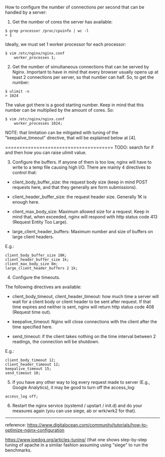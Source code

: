 How to configure the number of connections per second that can be handled by a server:

1) Get the number of cores the server has available:

```
$ grep processor /proc/cpuinfo | wc -l
> 1
```

Ideally, we must set 1 worker processor for each processor:

```
$ vim /etc/nginx/nginx.conf
    worker_processes 1;
```

2) Get the number of simultaneous connections that can be served by Nginx. Important to have in mind that every browser usually opens up at least 2 connections per server, so that number can half. So, to get the number:

```
$ ulimit -n
> 1024
```

The value got there is a good starting number. Keep in mind that this number can be multiplied by the amount of cores. So:

```
$ vim /etc/nginx/nginx.conf
    worker_processes 1024;

```

NOTE: that limitation can be mitigated with tuning of the "keepalive_timeout" directive, that will be explained below at [4].

====================================== TODO: search for if and then how you can raise ulimit value.

3) Configure the buffers. If anyone of them is too low, nginx will have to write to a temp file causing high I/O. There are mainly 4 directives to control that:

- client_body_buffer_size: the request body size (keep in mind POST requests here, and that they generally are form submissions).

- client_header_buffer_size: the request header size. Generally 1K is enough here.

- client_max_body_size: Maximum allowed size for a request. Keep in mind that, when exceeded, nginx will respond with http status code 413 (Request Entity Too Large).

- large_client_header_buffers: Maximum number and size of buffers on large client headers.

E.g.:

```
client_body_buffer_size 10K;
client_header_buffer_size 1k;
client_max_body_size 8m;
large_client_header_buffers 2 1k;
```

4) Configure the timeouts.

The following directives are available:

- client_body_timeout, client_header_timeout: how much time a server will wait for a client body or client header to be sent after request. If that time expires and neither is sent, nginx will return http status code 408 (Request time out).

- keepalive_timeout: Nginx will close connections with the client after the time specified here.

- send_timeout: if the client takes nothing on the time interval between 2 readings, the connection will be shutdown.

E.g.:

```
client_body_timeout 12;
client_header_timeout 12;
keepalive_timeout 15;
send_timeout 10;
```

5) If you have any other way to log every request made to server (E.g., Google Analytics), it may be good to turn off the access_log:

```
access_log off;
```

6) Restart the nginx service (systemd / upstart / init.d) and do your measures again (you can use siege, ab or wrk/wrk2 for that).


---
reference: https://www.digitalocean.com/community/tutorials/how-to-optimize-nginx-configuration

https://www.joedog.org/articles-tuning/ (that one shows step-by-step tuning of apache in a similar fashion assuming using "siege" to run the benchmarks.